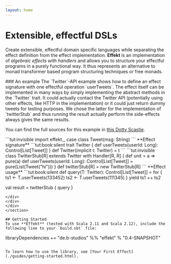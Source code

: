 ```yaml
---
layout: home
---
```


# Extensible, effectful DSLs
Create extensible, effectful domain specific
languages while separating the effect definition from the effect
implementation.
**Effekt** is an implementation of *algebraic effects
with handlers* and allows you to structure your effectful programs in a
purely functional way. It thus represents an alternative to
monad transformer based program structuring techniques or free monads.

<section class="home-box" markdown="1">
<div class="container" markdown="1">
<div class="row" markdown="1">
<div class="col-md-5" markdown="1">
### An example
The `Twitter`-API example shows how to define an effect signature with
one effectful operation `userTweets`. The effect itself can be
implemented in many ways by simply implementing the abstract methods
in the `Twitter` trait. It could actually contact the Twitter API
(potentially using other effects, like HTTP in the implementation) or
it could just return dummy tweets for testing purposes. We chose the
latter for the implementation of `twitterStub` and thus running the
result actually perform the side-effects always gives the same results.

You can find the full sources for this example in [this Dotty Scastie](https://scastie.scala-lang.org/JplohyA1RWeE7ykU08BqwQ).
</div>
<div class="col-md-7" markdown="1">
```tut:invisible
import effekt._
case class Tweet(msg: String)
```
**Effect signature**
```tut:book:silent
trait Twitter {
  def userTweets(userId: Long): Control[List[Tweet]]
}
def Twitter(implicit t: Twitter) = t
```
```tut:invisible
class TwitterStub[R] extends Twitter with Handler[R, R] {
  def unit = a => pure(a)
  def userTweets(userId: Long): Control[List[Tweet]] = pure(List(Tweet("hi")))
}
def twitterStub[R] = new TwitterStub[R]
```
**Effect usage**
```tut:book:silent
def query(T: Twitter): Control[List[Tweet]] =
  for {
    ts1 <- T.userTweets(133452)
    ts2 <- T.userTweets(111345)
  } yield ts1 ++ ts2

val result = twitterStub { query }
```
</div>
</div>
</div>
</section>

## Getting Started
To use **Effekt** (tested with Scala 2.11 and Scala 2.12), include the
following line to your `build.sbt` file:

```
libraryDependencies += "de.b-studios" %% "effekt" % "0.4-SNAPSHOT"
```

To learn how to use the library, see [Your First Effect](./guides/getting-started.html).
